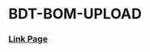 # BDT-BOM-UPLOAD
<a href="https://example.com" style="text-align: left; display: block;"><h3>Link Page</h3></a>

